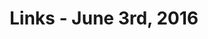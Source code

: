 ---
title: Links - June 3rd, 2016
layout: links
category: links
articles:
  - title: What Tech Workers Can Learn From Harry Bridges
    author: Kelsey Gilmore-Innis
    url: http://nerd.kelseyinnis.com/blog/2016/01/06/what-tech-workers-can-learn-from-harry-bridges/
    note: San Francisco and the Gold Rush, both old and new. Labor, unions, and narratives of success.
  - title: "Deep Reinforcement Learning: Pong from Pixels"
    author: Andrej Karpathy
    url: http://karpathy.github.io/2016/05/31/rl/
    note: "Another in depth look at modern solutions to artificial intelligence and problem solving. As usual, Karpathy makes complex ideas understandable, this time using OpenAI's Gym to play Pong."
  - title: Video is the new HTML
    author: Benedict Evans
    url: http://ben-evans.com/benedictevans/2016/4/4/video-is-the-new-html
    note: HTML, Flash, Video, etc, are only a medium. Corporations today are working hard to exploit these new means of distribution.
  - title: Why the World Is Drawing Battle Lines Against American Tech Giants
    author: Farhad Manjoo
    source: The New York Times
    url: http://www.nytimes.com/2016/06/02/technology/why-the-world-is-drawing-battle-lines-against-american-tech-giants.html
  - title: Can social science yield objective knowledge?
    author: Noah Smith
    source: Noahpinion
    url: http://noahpinionblog.blogspot.com/2016/06/can-social-science-yield-objective.html
    note: Great analogy between natural science vs. religion and natural science vs. social science. As Noah points out, the idea of the <a href="https://en.wikipedia.org/wiki/God_of_the_gaps">"God of the Gaps"</a> fits in quite well. I have long been a fan of Paul Davies and <a href="https://dl.dropboxusercontent.com/u/16238897/avyfain.io/mog.pdf">his take</a> on the classic fight. Noah gives a good explanation for why they are, in a way, the same.
  - title: Carts Without Horses
    author: Aaron Harris
    url: http://www.aaronkharris.com/carts-without-horses
    note: Understanding that developing markets are fundamentally different beasts, and not just waiting for copies of what has already been done, is both challenging, and exciting. Makes me wonder what I could do if I went back home.
  - title: Why Trump voters are not “complete idiots”
    author: Chris Arnade
    source: Medium
    url: https://medium.com/@Chris_arnade/trump-politics-and-option-pricing-or-why-trump-voters-are-not-idiots-1e364a4ed940
    note: The expanded version of the <a href="https://twitter.com/Chris_arnade/status/732000350991880192">tweetstorm</a>. Poor people understand optionality, too. If your downside is flat, and your upside isn’t, logic says break the system.
  - title: "What happened, what's happening now and what's next"
    author: Benedict Evans
    url: http://ben-evans.com/benedictevans/2016/5/31/note-on-2016-what-happened-whats-happening-now-and-whats-next
    note: "Yes, two posts by Evans today. It's that good."
---